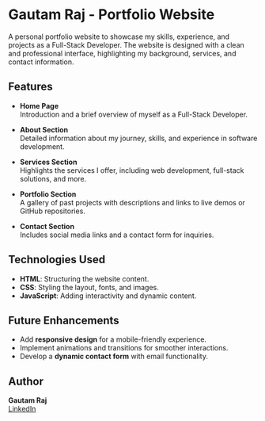 # Gautam Raj - Portfolio Website  

A personal portfolio website to showcase my skills, experience, and projects as a Full-Stack Developer. The website is designed with a clean and professional interface, highlighting my background, services, and contact information.

## Features  

- **Home Page**  
  Introduction and a brief overview of myself as a Full-Stack Developer.  

- **About Section**  
  Detailed information about my journey, skills, and experience in software development.  

- **Services Section**  
  Highlights the services I offer, including web development, full-stack solutions, and more.  

- **Portfolio Section**  
  A gallery of past projects with descriptions and links to live demos or GitHub repositories.  

- **Contact Section**  
  Includes social media links and a contact form for inquiries.  

## Technologies Used  

- **HTML**: Structuring the website content.  
- **CSS**: Styling the layout, fonts, and images.  
- **JavaScript**: Adding interactivity and dynamic content.  

## Future Enhancements  

- Add **responsive design** for a mobile-friendly experience.  
- Implement animations and transitions for smoother interactions.  
- Develop a **dynamic contact form** with email functionality.  

## Author  

**Gautam Raj**  
[LinkedIn](https://www.linkedin.com/in/gautamraj25)  
